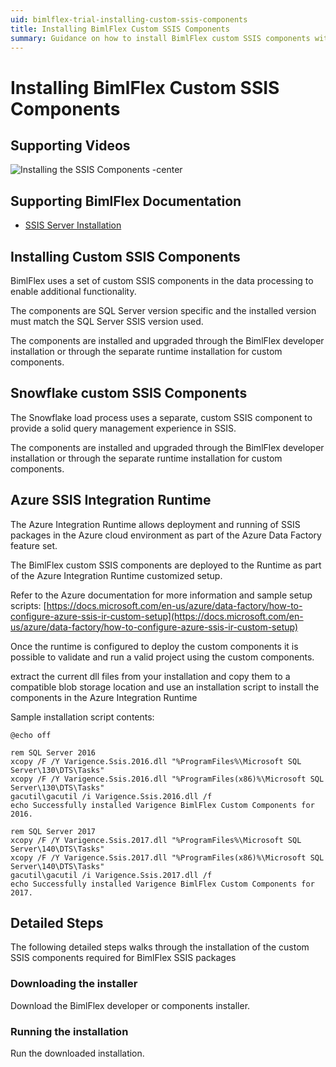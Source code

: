 ```yaml
---
uid: bimlflex-trial-installing-custom-ssis-components
title: Installing BimlFlex Custom SSIS Components
summary: Guidance on how to install BimlFlex custom SSIS components with Snowflake and Azure assistance
---
```

# Installing BimlFlex Custom SSIS Components

<!-- TODO: Delete as covered in setup and other page now -->

## Supporting Videos

![Installing the SSIS Components -center](https://www.youtube.com/watch?v=7R8gj7ItqH8?rel=0&autoplay=0 "Installing the SSIS Components")

## Supporting BimlFlex Documentation

* [SSIS Server Installation](xref:bimlflex-ssis-deployment-ssis-server-install)

## Installing Custom SSIS Components

BimlFlex uses a set of custom SSIS components in the data processing to enable additional functionality. 

The components are SQL Server version specific and the installed version must match the SQL Server SSIS version used.

The components are installed and upgraded through the BimlFlex developer installation or through the separate runtime installation for custom components.

## Snowflake custom SSIS Components

The Snowflake load process uses a separate, custom SSIS component to provide a solid query management experience in SSIS.

The components are installed and upgraded through the BimlFlex developer installation or through the separate runtime installation for custom components.

## Azure SSIS Integration Runtime

The Azure Integration Runtime allows deployment and running of SSIS packages in the Azure cloud environment as part of the Azure Data Factory feature set.

The BimlFlex custom SSIS components are deployed to the Runtime as part of the Azure Integration Runtime customized setup.

Refer to the Azure documentation for more information and sample setup scripts: [https://docs.microsoft.com/en-us/azure/data-factory/how-to-configure-azure-ssis-ir-custom-setup](https://docs.microsoft.com/en-us/azure/data-factory/how-to-configure-azure-ssis-ir-custom-setup)

Once the runtime is configured to deploy the custom components it is possible to validate and run a valid project using the custom components.

extract the current dll files from your installation and copy them to a compatible blob storage location and use an installation script to install the components in the Azure Integration Runtime

Sample installation script contents:

```batch
@echo off

rem SQL Server 2016
xcopy /F /Y Varigence.Ssis.2016.dll "%ProgramFiles%\Microsoft SQL Server\130\DTS\Tasks"
xcopy /F /Y Varigence.Ssis.2016.dll "%ProgramFiles(x86)%\Microsoft SQL Server\130\DTS\Tasks"
gacutil\gacutil /i Varigence.Ssis.2016.dll /f
echo Successfully installed Varigence BimlFlex Custom Components for 2016.

rem SQL Server 2017
xcopy /F /Y Varigence.Ssis.2017.dll "%ProgramFiles%\Microsoft SQL Server\140\DTS\Tasks"
xcopy /F /Y Varigence.Ssis.2017.dll "%ProgramFiles(x86)%\Microsoft SQL Server\140\DTS\Tasks"
gacutil\gacutil /i Varigence.Ssis.2017.dll /f
echo Successfully installed Varigence BimlFlex Custom Components for 2017.
```

## Detailed Steps

The following detailed steps walks through the installation of the custom SSIS components required for BimlFlex SSIS packages

### Downloading the installer

Download the BimlFlex developer or components installer.

### Running the installation

Run the downloaded installation.
